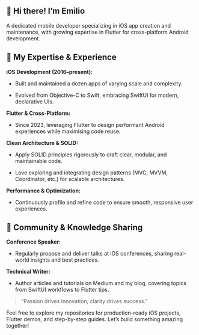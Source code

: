 ## 👋 Hi there! I’m Emilio

A dedicated mobile developer specializing in iOS app creation and maintenance, with growing expertise in Flutter for cross-platform Android development.

## 🚀 My Expertise & Experience
**iOS Development (2016–present):**

* Built and maintained a dozen apps of varying scale and complexity.

* Evolved from Objective-C to Swift, embracing SwiftUI for modern, declarative UIs.

**Flutter & Cross-Platform:**

* Since 2023, leveraging Flutter to design performant Android experiences while maximising code reuse.

**Clean Architecture & SOLID:**

* Apply SOLID principles rigorously to craft clear, modular, and maintainable code.

* Love exploring and integrating design patterns (MVC, MVVM, Coordinator, etc.) for scalable architectures.

**Performance & Optimization:** 

* Continuously profile and refine code to ensure smooth, responsive user experiences.

## 🌱 Community & Knowledge Sharing
**Conference Speaker:**

* Regularly propose and deliver talks at iOS conferences, sharing real-world insights and best practices.

**Technical Writer:**

* Author articles and tutorials on Medium and my blog, covering topics from SwiftUI workflows to Flutter tips.

> “Passion drives innovation; clarity drives success.”

Feel free to explore my repositories for production-ready iOS projects, Flutter demos, and step-by-step guides. Let’s build something amazing together!
